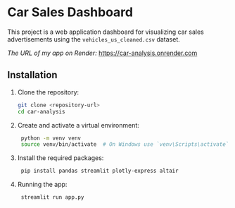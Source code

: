 # Car Sales Dashboard

This project is a web application dashboard for visualizing car sales advertisements using the `vehicles_us_cleaned.csv` dataset.

*The URL of my app on Render:*
https://car-analysis.onrender.com

## Installation

1. Clone the repository:
   ```bash
   git clone <repository-url>
   cd car-analysis

2. Create and activate a virtual environment:
   ```bash
    python -m venv venv
    source venv/bin/activate  # On Windows use `venv\Scripts\activate`

3. Install the required packages:
   ```bash
    pip install pandas streamlit plotly-express altair

4. Running the app:
   ```bash  
    streamlit run app.py